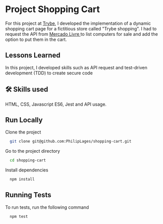 
# Project Shopping Cart

For this project at [Trybe](https://www.betrybe.com/), I developed the implementation of a dynamic shopping cart page for a fictitious store called "Trybe shopping". I had to request the API from [Mercado Livre ](https://www.mercadolivre.com.br/) to list computers for sale and add the option to put them in the cart.

## Lessons Learned

In this project, I developed skills such as API request and test-driven development (TDD) to create secure code
## 🛠 Skills used
HTML, CSS, Javascript ES6, Jest and API usage.


## Run Locally

Clone the project

```bash
  git clone git@github.com:PhilipLages/shopping-cart.git
```

Go to the project directory

```bash
  cd shopping-cart
```

Install dependencies

```bash
  npm install
```



## Running Tests

To run tests, run the following command

```bash
  npm test
```


